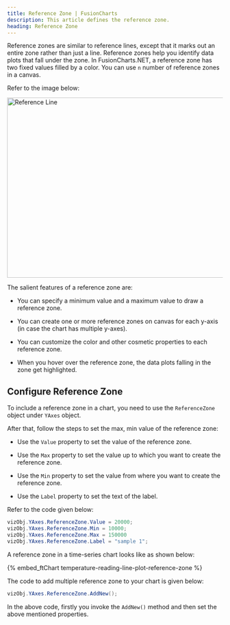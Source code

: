 ```yaml
---
title: Reference Zone | FusionCharts
description: This article defines the reference zone.
heading: Reference Zone
---
```


Reference zones are similar to reference lines, except that it marks out an entire zone rather than just a line. Reference zones help you identify data plots that fall under the zone. In FusionCharts.NET, a reference zone has two fixed values filled by a color. You can use `n` number of reference zones in a canvas.

Refer to the image below:

<img src="{% site.BASE_URL %}/images/reference-zone-in-a-single-series-chart.png" alt="Reference Line" width="700" height="420">

The salient features of a reference zone are:

- You can specify a minimum value and a maximum value to draw a reference zone.

- You can create one or more reference zones on canvas for each y-axis (in case the chart has multiple y-axes).

- You can customize the color and other cosmetic properties to each reference zone.

- When you hover over the reference zone, the data plots falling in the zone get highlighted.

## Configure Reference Zone

To include a reference zone in a chart, you need to use the `ReferenceZone` object under `YAxes` object.

After that, follow the steps to set the max, min value of the reference zone:

- Use the `Value` property to set the value of the reference zone.

- Use the `Max` property to set the value up to which you want to create the reference zone.

- Use the `Min` property to set the value from where you want to create the reference zone.

- Use the `Label` property to set the text of the label.

Refer to the code given below:

```csharp
vizObj.YAxes.ReferenceZone.Value = 20000;
vizObj.YAxes.ReferenceZone.Min = 10000;
vizObj.YAxes.ReferenceZone.Max = 150000
vizObj.YAxes.ReferenceZone.Label = "sample 1";
```

A reference zone in a time-series chart looks like as shown below:

{% embed_ftChart temperature-reading-line-plot-reference-zone %}

The code to add multiple reference zone to your chart is given below:

```csharp
vizObj.YAxes.ReferenceZone.AddNew();
```

In the above code, firstly you invoke the `AddNew()` method and then set the above mentioned properties.
